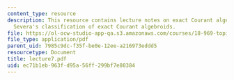 ```yaml
---
content_type: resource
description: This resource contains lecture notes on exact Courant algebroids and
  Severa's classification of exact Courant algebroids.
file: https://ol-ocw-studio-app-qa.s3.amazonaws.com/courses/18-969-topics-in-geometry-dirac-geometry-fall-2006/ec71b1eb963fd95a56ff299bf7e80384_lecture7.pdf
file_type: application/pdf
parent_uid: 7985c9dc-f35f-be0e-12ee-a216973eddd5
resourcetype: Document
title: lecture7.pdf
uid: ec71b1eb-963f-d95a-56ff-299bf7e80384
---
```

